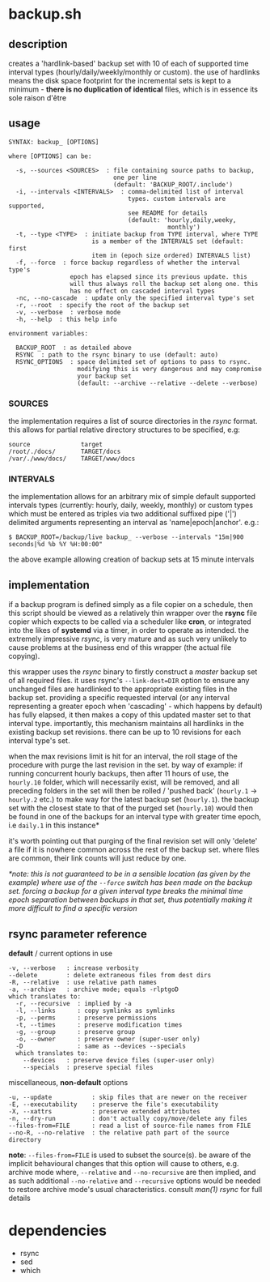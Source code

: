 # backup.sh

## description
creates a 'hardlink-based' backup set with 10 of each of supported time interval types (hourly/daily/weekly/monthly or custom). the use of hardlinks means the disk space footprint for the incremental sets is kept to a minimum - **there is no duplication of identical** files, which is in essence its sole raison d'être

## usage
```
SYNTAX: backup_ [OPTIONS]

where [OPTIONS] can be:

  -s, --sources <SOURCES>  : file containing source paths to backup,
                             one per line
                             (default: 'BACKUP_ROOT/.include')
  -i, --intervals <INTERVALS>  : comma-delimited list of interval
                                 types. custom intervals are supported,
                                 see README for details
                                 (default: 'hourly,daily,weeky,
                                            monthly')
  -t, --type <TYPE>  : initiate backup from TYPE interval, where TYPE
                       is a member of the INTERVALS set (default: first
                       item in (epoch size ordered) INTERVALS list)
  -f, --force  : force backup regardless of whether the interval type's
                 epoch has elapsed since its previous update. this
                 will thus always roll the backup set along one. this
                 has no effect on cascaded interval types
  -nc, --no-cascade  : update only the specified interval type's set
  -r, --root  : specify the root of the backup set
  -v, --verbose  : verbose mode
  -h, --help  : this help info

environment variables:

  BACKUP_ROOT  : as detailed above
  RSYNC  : path to the rsync binary to use (default: auto)
  RSYNC_OPTIONS  : space delimited set of options to pass to rsync.
                   modifying this is very dangerous and may compromise
                   your backup set
                   (default: --archive --relative --delete --verbose)
```

### SOURCES
the implementation requires a list of source directories in the *rsync* format. this allows for partial relative directory structures to be specified, e.g:
```
source              target
/root/./docs/       TARGET/docs
/var/./www/docs/    TARGET/www/docs
```

### INTERVALS
the implementation allows for an arbitrary mix of simple default supported intervals types (currently: hourly, daily, weekly, monthly) or custom types which must be entered as triples via two additional suffixed pipe ('|') delimited arguments representing an interval as 'name|epoch|anchor'. e.g.:

```
$ BACKUP_ROOT=/backup/live backup_ --verbose --intervals "15m|900 seconds|%d %b %Y %H:00:00"

```
the above example allowing creation of backup sets at 15 minute intervals

## implementation
if a backup program is defined simply as a file copier on a schedule, then this script should be viewed as a relatively thin wrapper over the **rsync** file copier which expects to be called via a scheduler like **cron**, or integrated into the likes of **systemd** via a timer, in order to operate as intended. the extremely impressive *rsync*, is very mature and as such very unlikely to cause problems at the business end of this wrapper (the actual file copying).

this wrapper uses the *rsync* binary to firstly construct a *master* backup set of all required files. it uses rsync's `--link-dest=DIR` option to ensure any unchanged files are hardlinked to the appropriate existing files in the backup set. providing a specific requested interval (or any interval representing a greater epoch when 'cascading' - which happens by default) has fully elapsed, it then makes a copy of this updated master set to that interval type. importantly, this mechanism maintains all hardlinks in the existing backup set revisions. there can be up to 10 revisions for each interval type's set.

when the max revisions limit is hit for an interval, the roll stage of the procedure with purge the last revision in the set. by way of example: if running concurrent hourly backups, then after 11 hours of use, the `hourly.10` folder, which will necessarily exist, will be removed, and all preceding folders in the set will then be rolled / 'pushed back' (`hourly.1` -> `hourly.2` etc.) to make way for the latest backup set (`hourly.1`). the backup set with the closest state to that of the purged set (`hourly.10`) would then be found in one of the backups for an interval type with greater time epoch, i.e `daily.1` in this instance*

it's worth pointing out that purging of the final revision set will only 'delete' a file if it is nowhere common across the rest of the backup set. where files are common, their link counts will just reduce by one.


*\*note: this is not guaranteed to be in a sensible location (as given by the example) where use of the `--force` switch has been made on the backup set. forcing a backup for a given interval type breaks the minimal time epoch separation between backups in that set, thus potentially making it more difficult to find a specific version*

## rsync parameter reference

**default** / current options in use
```
-v, --verbose   : increase verbosity
--delete        : delete extraneous files from dest dirs
-R, --relative  : use relative path names
-a, --archive   : archive mode; equals -rlptgoD
which translates to:
  -r, --recursive  : implied by -a
  -l, --links      : copy symlinks as symlinks
  -p, --perms      : preserve permissions
  -t, --times      : preserve modification times
  -g, --group      : preserve group
  -o, --owner      : preserve owner (super-user only)
  -D               : same as --devices --specials
  which translates to:
    --devices   : preserve device files (super-user only)
    --specials  : preserve special files
```
miscellaneous, **non-default** options
```
-u, --update           : skip files that are newer on the receiver
-E, --executability    : preserve the file's executability
-X, --xattrs           : preserve extended attributes
-n, --dry-run          : don't actually copy/move/delete any files
--files-from=FILE      : read a list of source-file names from FILE
--no-R, --no-relative  : the relative path part of the source directory
```
**note**:
`--files-from=FILE`  is used to subset the source(s). be aware of the
implicit behavioural changes that this option will cause to others,
e.g. archive mode where, `--relative` and `--no-recursive` are then
implied, and as such additional `--no-relative` and `--recursive`
options would be needed to restore archive mode's usual characteristics.
consult *man(1) rsync* for full details

# dependencies
- rsync
- sed
- which
